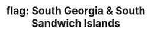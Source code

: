 ---
layout: flags
title: "flag: South Georgia & South Sandwich Islands"
emoji: flag_south_georgia_and_south_sandwich_islands
permalink: 🇬🇸.html
image: assets/img/3moji/flag_south_georgia_and_south_sandwich_islands.png
---